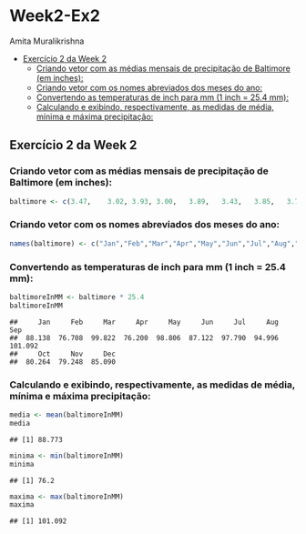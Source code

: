 Week2-Ex2
================
Amita Muralikrishna

-   [Exercício 2 da Week 2](#exercício-2-da-week-2)
    -   [Criando vetor com as médias mensais de precipitação de Baltimore (em inches):](#criando-vetor-com-as-médias-mensais-de-precipitação-de-baltimore-em-inches)
    -   [Criando vetor com os nomes abreviados dos meses do ano:](#criando-vetor-com-os-nomes-abreviados-dos-meses-do-ano)
    -   [Convertendo as temperaturas de inch para mm (1 inch = 25.4 mm):](#convertendo-as-temperaturas-de-inch-para-mm-1-inch-25.4-mm)
    -   [Calculando e exibindo, respectivamente, as medidas de média, mínima e máxima precipitação:](#calculando-e-exibindo-respectivamente-as-medidas-de-média-mínima-e-máxima-precipitação)

Exercício 2 da Week 2
---------------------

### Criando vetor com as médias mensais de precipitação de Baltimore (em inches):

``` r
baltimore <- c(3.47,    3.02, 3.93, 3.00,   3.89,   3.43,   3.85,   3.74,   3.98,   3.16,   3.12,   3.35)
```

### Criando vetor com os nomes abreviados dos meses do ano:

``` r
names(baltimore) <- c("Jan","Feb","Mar","Apr","May","Jun","Jul","Aug","Sep","Oct","Nov","Dec")
```

### Convertendo as temperaturas de inch para mm (1 inch = 25.4 mm):

``` r
baltimoreInMM <- baltimore * 25.4
baltimoreInMM
```

    ##     Jan     Feb     Mar     Apr     May     Jun     Jul     Aug     Sep 
    ##  88.138  76.708  99.822  76.200  98.806  87.122  97.790  94.996 101.092 
    ##     Oct     Nov     Dec 
    ##  80.264  79.248  85.090

### Calculando e exibindo, respectivamente, as medidas de média, mínima e máxima precipitação:

``` r
media <- mean(baltimoreInMM)
media
```

    ## [1] 88.773

``` r
minima <- min(baltimoreInMM)
minima
```

    ## [1] 76.2

``` r
maxima <- max(baltimoreInMM)
maxima
```

    ## [1] 101.092
